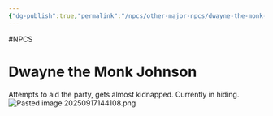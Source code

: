 ```yaml
---
{"dg-publish":true,"permalink":"/npcs/other-major-npcs/dwayne-the-monk-johnson/"}
---
```


#NPCS
# Dwayne the Monk Johnson

Attempts to aid the party, gets almost kidnapped. Currently in hiding.
![Pasted image 20250917144108.png](/img/user/npcs/images/Pasted%20image%2020250917144108.png)